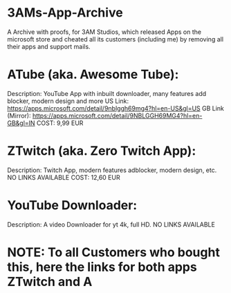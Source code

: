 # 3AMs-App-Archive
A Archive with proofs, for 3AM Studios, which released Apps on the microsoft store and cheated all its customers (including me) by removing all their apps and support mails.

# ATube (aka. Awesome Tube):
Description: YouTube App with inbuilt downloader, many features add blocker, modern design and more
US Link: https://apps.microsoft.com/detail/9nblggh69mg4?hl=en-US&gl=US
GB Link (Mirror): https://apps.microsoft.com/detail/9NBLGGH69MG4?hl=en-GB&gl=IN
COST: 9,99 EUR 

# ZTwitch (aka. Zero Twitch App): 
Description: Twitch App, modern features adblocker, modern design, etc. 
NO LINKS AVAILABLE
COST: 12,60 EUR

# YouTube Downloader:
Description: A video Downloader for yt 4k, full HD.
NO LINKS AVAILABLE 

# NOTE: To all Customers who bought this, here the links for both apps ZTwitch and A
